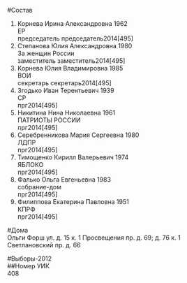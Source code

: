 #Состав  
1. Корнева Ирина Александровна 1962  
    ЕР  
    председатель председатель2014[495]  
2. Степанова Юлия Александровна 1980  
    За женщин России  
    заместитель заместитель2014[495]  
3. Корнева Юлия Владимировна 1985  
    ВОИ  
    секретарь секретарь2014[495]  
4. Згодько Иван Терентьевич 1939  
    СР  
    прг2014[495]  
5. Никитина Нина Николаевна 1961  
    ПАТРИОТЫ РОССИИ  
    прг2014[495]  
6. Серебренникова Мария Сергеевна 1980  
    ЛДПР  
    прг2014[495]  
7. Тимощенко Кирилл Валерьевич 1974  
    ЯБЛОКО  
    прг2014[495]  
8. Фалько Ольга Евгеньевна 1983  
    собрание-дом  
    прг2014[495]  
9. Филиппова Екатерина Павловна 1951  
    КПРФ  
    прг2014[495]  
  
#Дома  
Ольги Форш ул. д. 15 к. 1 Просвещения пр. д. 69; д. 76 к. 1 Светлановский пр. д. 66  
  
#Выборы-2012  
##Номер УИК  
408  
